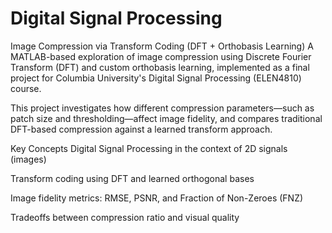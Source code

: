 # Digital Signal Processing 
Image Compression via Transform Coding (DFT + Orthobasis Learning)
A MATLAB-based exploration of image compression using Discrete Fourier Transform (DFT) and custom orthobasis learning, implemented as a final project for Columbia University's Digital Signal Processing (ELEN4810) course.

This project investigates how different compression parameters—such as patch size and thresholding—affect image fidelity, and compares traditional DFT-based compression against a learned transform approach.

Key Concepts
Digital Signal Processing in the context of 2D signals (images)

Transform coding using DFT and learned orthogonal bases

Image fidelity metrics: RMSE, PSNR, and Fraction of Non-Zeroes (FNZ)

Tradeoffs between compression ratio and visual quality

